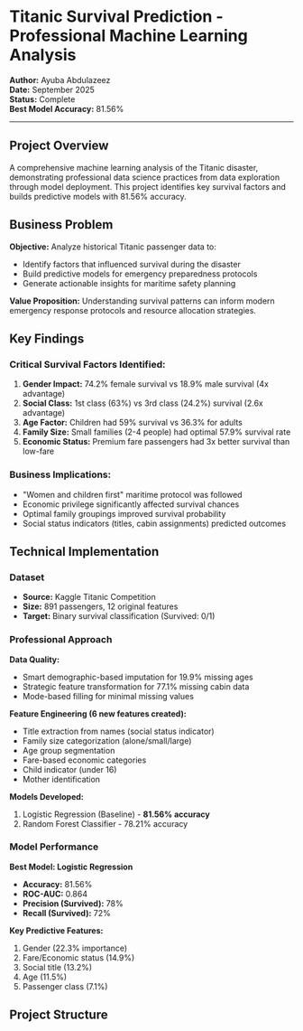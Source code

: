 # Titanic Survival Prediction - Professional Machine Learning Analysis

**Author:** Ayuba Abdulazeez  
**Date:** September 2025  
**Status:** Complete  
**Best Model Accuracy:** 81.56%

---

## Project Overview

A comprehensive machine learning analysis of the Titanic disaster, demonstrating professional data science practices from data exploration through model deployment. This project identifies key survival factors and builds predictive models with 81.56% accuracy.

## Business Problem

**Objective:** Analyze historical Titanic passenger data to:
- Identify factors that influenced survival during the disaster
- Build predictive models for emergency preparedness protocols
- Generate actionable insights for maritime safety planning

**Value Proposition:** Understanding survival patterns can inform modern emergency response protocols and resource allocation strategies.

## Key Findings

### Critical Survival Factors Identified:

1. **Gender Impact:** 74.2% female survival vs 18.9% male survival (4x advantage)
2. **Social Class:** 1st class (63%) vs 3rd class (24.2%) survival (2.6x advantage)  
3. **Age Factor:** Children had 59% survival vs 36.3% for adults
4. **Family Size:** Small families (2-4 people) had optimal 57.9% survival rate
5. **Economic Status:** Premium fare passengers had 3x better survival than low-fare

### Business Implications:
- "Women and children first" maritime protocol was followed
- Economic privilege significantly affected survival chances
- Optimal family groupings improved survival probability
- Social status indicators (titles, cabin assignments) predicted outcomes

## Technical Implementation

### Dataset
- **Source:** Kaggle Titanic Competition
- **Size:** 891 passengers, 12 original features
- **Target:** Binary survival classification (Survived: 0/1)

### Professional Approach

**Data Quality:**
- Smart demographic-based imputation for 19.9% missing ages
- Strategic feature transformation for 77.1% missing cabin data
- Mode-based filling for minimal missing values

**Feature Engineering (6 new features created):**
- Title extraction from names (social status indicator)
- Family size categorization (alone/small/large)
- Age group segmentation  
- Fare-based economic categories
- Child indicator (under 16)
- Mother identification

**Models Developed:**
1. Logistic Regression (Baseline) - **81.56% accuracy**
2. Random Forest Classifier - 78.21% accuracy

### Model Performance

**Best Model: Logistic Regression**
- **Accuracy:** 81.56%
- **ROC-AUC:** 0.864
- **Precision (Survived):** 78%
- **Recall (Survived):** 72%

**Key Predictive Features:**
1. Gender (22.3% importance)
2. Fare/Economic status (14.9%)
3. Social title (13.2%)
4. Age (11.5%)
5. Passenger class (7.1%)

## Project Structure
